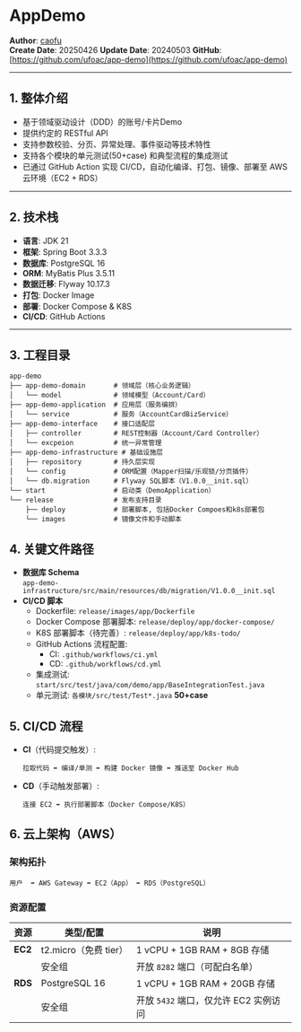 # AppDemo
**Author**: [caofu](https://github.com/ufoac)  
**Create Date**: 20250426
**Update Date**: 20240503
**GitHub**: [https://github.com/ufoac/app-demo](https://github.com/ufoac/app-demo)

---

## 1. 整体介绍
- 基于领域驱动设计（DDD）的账号/卡片Demo
- 提供约定的 RESTful API
- 支持参数校验、分页、异常处理、事件驱动等技术特性
- 支持各个模块的单元测试(50+case) 和典型流程的集成测试
- 已通过 GitHub Action 实现 CI/CD，自动化编译、打包、镜像、部署至 AWS 云环境（EC2 + RDS）

---

## 2. 技术栈
- **语言**: JDK 21
- **框架**: Spring Boot 3.3.3
- **数据库**: PostgreSQL 16
- **ORM**: MyBatis Plus 3.5.11
- **数据迁移**: Flyway 10.17.3
- **打包**: Docker Image
- **部署**: Docker Compose & K8S
- **CI/CD**: GitHub Actions

---

## 3. 工程目录
```plaintext
app-demo  
├── app-demo-domain       # 领域层（核心业务逻辑）  
│   └── model             # 领域模型（Account/Card）  
├── app-demo-application  # 应用层（服务编排）  
│   └── service           # 服务（AccountCardBizService）  
├── app-demo-interface    # 接口适配层  
│   ├── controller        # REST控制器（Account/Card Controller）  
│   └── excpeion          # 统一异常管理  
├── app-demo-infrastructure # 基础设施层  
│   ├── repository        # 持久层实现  
│   └── config            # ORM配置（Mapper扫描/乐观锁/分页插件）  
│   └── db.migration      # Flyway SQL脚本（V1.0.0__init.sql）  
└── start                 # 启动类（DemoApplication）
└── release               # 发布支持目录
    ├── deploy            # 部署脚本, 包括Docker Compoes和k8s部署包  
    └── images            # 镜像文件和手动脚本 
```

## 4. 关键文件路径
- **数据库 Schema**  
  `app-demo-infrastructure/src/main/resources/db/migration/V1.0.0__init.sql`
- **CI/CD 脚本**
    - Dockerfile: `release/images/app/Dockerfile`
    - Docker Compose 部署脚本: `release/deploy/app/docker-compose/`
    - K8S 部署脚本（待完善）: `release/deploy/app/k8s-todo/`
    - GitHub Actions 流程配置:
        - CI: `.github/workflows/ci.yml`
        - CD: `.github/workflows/cd.yml`
    - 集成测试: `start/src/test/java/com/demo/app/BaseIntegrationTest.java`
    - 单元测试: `各模块/src/test/Test*.java` **50+case**
## 5. CI/CD 流程
  - **CI**（代码提交触发）:
    ```plaintext
    拉取代码 ➡ 编译/单测 ➡ 构建 Docker 镜像 ➡ 推送至 Docker Hub  
    ```  
- **CD**（手动触发部署）:
  ```plaintext
  连接 EC2 ➡ 执行部署脚本（Docker Compose/K8S）  
  ```

## 6. 云上架构（AWS）
### 架构拓扑
```plaintext
用户  ➡ AWS Gateway ➡ EC2（App） ➡ RDS（PostgreSQL）
```
### 资源配置
| 资源   | 类型/配置              | 说明                          |
|--------|------------------------|-------------------------------|
| **EC2** | t2.micro（免费 tier）  | 1 vCPU + 1GB RAM + 8GB 存储   |
|        | 安全组                 | 开放 `8282` 端口（可配白名单） |
| **RDS** | PostgreSQL 16          | 1 vCPU + 1GB RAM + 20GB 存储  |
|        | 安全组                 | 开放 `5432` 端口，仅允许 EC2 实例访问 |
